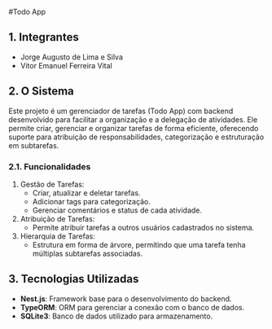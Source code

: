 #Todo App
## 1. Integrantes
- Jorge Augusto de Lima e Silva
- Vitor Emanuel Ferreira Vital

## 2. O Sistema
Este projeto é um gerenciador de tarefas (Todo App) com backend desenvolvido para facilitar a organização e a delegação de atividades. Ele permite criar, gerenciar e organizar tarefas de forma eficiente, oferecendo suporte para atribuição de responsabilidades, categorização e estruturação em subtarefas.

### 2.1. Funcionalidades
1. Gestão de Tarefas:
   - Criar, atualizar e deletar tarefas.
   - Adicionar tags para categorização.
   - Gerenciar comentários e status de cada atividade.
2. Atribuição de Tarefas:
   - Permite atribuir tarefas a outros usuários cadastrados no sistema.
3. Hierarquia de Tarefas:
   - Estrutura em forma de árvore, permitindo que uma tarefa tenha múltiplas subtarefas associadas.

## 3. Tecnologias Utilizadas
- **Nest.js**: Framework base para o desenvolvimento do backend.
- **TypeORM**: ORM para gerenciar a conexão com o banco de dados.
- **SQLite3**: Banco de dados utilizado para armazenamento.